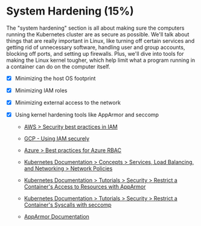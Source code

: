# System Hardening (15%)


The "system hardening" section is all about making sure the computers running the Kubernetes cluster are as secure as possible. We'll talk about things that are really important in Linux, like turning off certain services and getting rid of unnecessary software, handling user and group accounts, blocking off ports, and setting up firewalls. Plus, we'll dive into tools for making the Linux kernel tougher, which help limit what a program running in a container can do on the computer itself.


- [x] Minimizing the host OS footprint

- [x] Minimizing IAM roles

- [x] Minimizing external access to the network

- [x] Using kernel hardening tools like AppArmor and seccomp

    - [AWS > Security best practices in IAM](https://docs.aws.amazon.com/IAM/latest/UserGuide/best-practices.html)

    - [GCP - Using IAM securely](https://cloud.google.com/iam/docs/using-iam-securely)

    - [Azure > Best practices for Azure RBAC](https://docs.microsoft.com/en-us/azure/role-based-access-control/best-practices)

    - [Kubernetes Documentation > Concepts > Services, Load Balancing, and Networking > Network Policies](https://kubernetes.io/docs/concepts/services-networking/network-policies/)

    - [Kubernetes Documentation > Tutorials > Security > Restrict a Container's Access to Resources with AppArmor](https://kubernetes.io/docs/tutorials/security/apparmor/)

    - [Kubernetes Documentation > Tutorials > Security > Restrict a Container's Syscalls with seccomp](https://kubernetes.io/docs/tutorials/security/seccomp/)
    
    - [AppArmor Documentation](https://gitlab.com/apparmor/apparmor/-/wikis/Documentation)